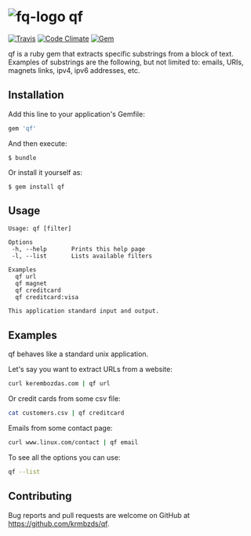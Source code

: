# ![fq-logo][logo] qf

[![Travis](https://img.shields.io/travis/krmbzds/qf.svg)](https://travis-ci.org/krmbzds/qf)
[![Code Climate](https://codeclimate.com/github/krmbzds/qf/badges/gpa.svg)](https://codeclimate.com/github/krmbzds/qf)
[![Gem](https://img.shields.io/gem/dv/qf/stable.svg)](https://rubygems.org/gems/qf)

qf is a ruby gem that extracts specific substrings from a block of text. Examples of substrings are the following, but not limited to: emails, URIs, magnets links, ipv4, ipv6 addresses, etc.

## Installation

Add this line to your application's Gemfile:

```ruby
gem 'qf'
```

And then execute:

    $ bundle

Or install it yourself as:

    $ gem install qf

## Usage

```
Usage: qf [filter]

Options
 -h, --help       Prints this help page
 -l, --list       Lists available filters

Examples
  qf url
  qf magnet
  qf creditcard
  qf creditcard:visa

This application standard input and output.
```

## Examples

qf behaves like a standard unix application.

Let's say you want to extract URLs from a website:

```sh
curl kerembozdas.com | qf url
```

Or credit cards from some csv file:

```sh
cat customers.csv | qf creditcard
```

Emails from some contact page:

```sh
curl www.linux.com/contact | qf email
```

To see all the options you can use:

```sh
qf --list
```

## Contributing

Bug reports and pull requests are welcome on GitHub at https://github.com/krmbzds/qf.

[logo]: http://i.imgur.com/nr7u3xZ.png

